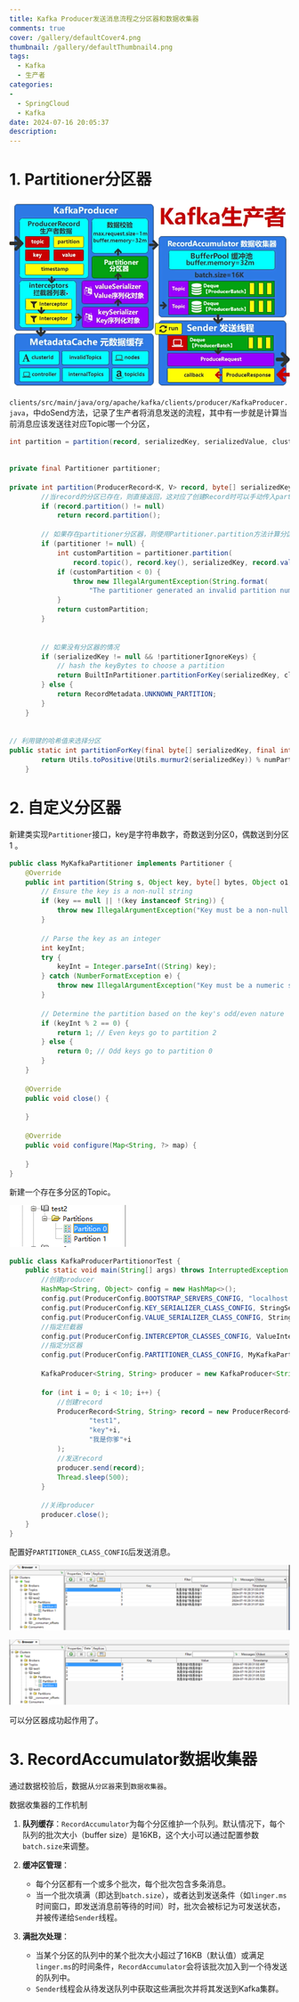 ```yaml
---
title: Kafka Producer发送消息流程之分区器和数据收集器
comments: true
cover: /gallery/defaultCover4.png
thumbnail: /gallery/defaultThumbnail4.png
tags:
  - Kafka
  - 生产者
categories:
-
  - SpringCloud
  - Kafka
date: 2024-07-16 20:05:37
description:
---
```




# 1. Partitioner分区器

![c32c51e8-af40-44a8-a3c5-19473285f7e2](./2024-07-16-20-05-34/c32c51e8-af40-44a8-a3c5-19473285f7e2.png)



`clients/src/main/java/org/apache/kafka/clients/producer/KafkaProducer.java`，中doSend方法，记录了生产者将消息发送的流程，其中有一步就是计算当前消息应该发送往对应Topic哪一个分区，

```java
int partition = partition(record, serializedKey, serializedValue, cluster);
```

```java

private final Partitioner partitioner;

private int partition(ProducerRecord<K, V> record, byte[] serializedKey, byte[] serializedValue, Cluster cluster) {
        //当record的分区已存在，则直接返回，这对应了创建Record时可以手动传入partition参数
        if (record.partition() != null)
            return record.partition();

        // 如果存在partitioner分区器，则使用Partitioner.partition方法计算分区数据
        if (partitioner != null) {
            int customPartition = partitioner.partition(
                record.topic(), record.key(), serializedKey, record.value(), serializedValue, cluster);
            if (customPartition < 0) {
                throw new IllegalArgumentException(String.format(
                    "The partitioner generated an invalid partition number: %d. Partition number should always be non-negative.", customPartition));
            }
            return customPartition;
        }


        // 如果没有分区器的情况
        if (serializedKey != null && !partitionerIgnoreKeys) {
            // hash the keyBytes to choose a partition
            return BuiltInPartitioner.partitionForKey(serializedKey, cluster.partitionsForTopic(record.topic()).size());
        } else {
            return RecordMetadata.UNKNOWN_PARTITION;
        }
    }


// 利用键的哈希值来选择分区
public static int partitionForKey(final byte[] serializedKey, final int numPartitions) {
        return Utils.toPositive(Utils.murmur2(serializedKey)) % numPartitions;
    }
```



# 2. 自定义分区器

新建类实现`Partitioner`接口，key是字符串数字，奇数送到分区0，偶数送到分区1 。

```java
public class MyKafkaPartitioner implements Partitioner {
    @Override
    public int partition(String s, Object key, byte[] bytes, Object o1, byte[] bytes1, Cluster cluster) {
        // Ensure the key is a non-null string
        if (key == null || !(key instanceof String)) {
            throw new IllegalArgumentException("Key must be a non-null String");
        }

        // Parse the key as an integer
        int keyInt;
        try {
            keyInt = Integer.parseInt((String) key);
        } catch (NumberFormatException e) {
            throw new IllegalArgumentException("Key must be a numeric string", e);
        }

        // Determine the partition based on the key's odd/even nature
        if (keyInt % 2 == 0) {
            return 1; // Even keys go to partition 2
        } else {
            return 0; // Odd keys go to partition 0
        }
    }

    @Override
    public void close() {

    }

    @Override
    public void configure(Map<String, ?> map) {

    }
}
```

新建一个存在多分区的Topic。

![a2565c1d-d31e-45de-a209-845faf4bd7db](./2024-07-16-20-05-34/a2565c1d-d31e-45de-a209-845faf4bd7db.png)



```java
public class KafkaProducerPartitionorTest {
    public static void main(String[] args) throws InterruptedException {
        //创建producer
        HashMap<String, Object> config = new HashMap<>();
        config.put(ProducerConfig.BOOTSTRAP_SERVERS_CONFIG, "localhost:19092");
        config.put(ProducerConfig.KEY_SERIALIZER_CLASS_CONFIG, StringSerializer.class.getName());
        config.put(ProducerConfig.VALUE_SERIALIZER_CLASS_CONFIG, StringSerializer.class.getName());
        //指定拦截器
        config.put(ProducerConfig.INTERCEPTOR_CLASSES_CONFIG, ValueInterceptorTest.class.getName());
        //指定分区器
        config.put(ProducerConfig.PARTITIONER_CLASS_CONFIG, MyKafkaPartitioner.class.getName());

        KafkaProducer<String, String> producer = new KafkaProducer<String, String>(config);

        for (int i = 0; i < 10; i++) {
            //创建record
            ProducerRecord<String, String> record = new ProducerRecord<String, String>(
                    "test1",
                    "key"+i,
                    "我是你爹"+i
            );
            //发送record
            producer.send(record);
            Thread.sleep(500);
        }

        //关闭producer
        producer.close();
    }
}
```

配置好`PARTITIONER_CLASS_CONFIG`后发送消息。

![09726985-3bab-4047-95e5-d53a203f930c](./2024-07-16-20-05-34/09726985-3bab-4047-95e5-d53a203f930c.png)

![dda00774-1f86-443b-8018-8ff8d6d4c56c](./2024-07-16-20-05-34/dda00774-1f86-443b-8018-8ff8d6d4c56c.png)

可以分区器成功起作用了。



# 3. RecordAccumulator数据收集器

通过数据校验后，数据从`分区器`来到`数据收集器`。

数据收集器的工作机制

1. **队列缓存**：`RecordAccumulator`为每个分区维护一个队列。默认情况下，每个队列的批次大小（buffer size）是16KB，这个大小可以通过配置参数`batch.size`来调整。

2. **缓冲区管理**：
   
   * 每个分区都有一个或多个批次，每个批次包含多条消息。
   * 当一个批次填满（即达到`batch.size`），或者达到发送条件（如`linger.ms`时间窗口，即发送消息前等待的时间）时，批次会被标记为可发送状态，并被传递给`Sender`线程。

3. **满批次处理**：
   
   * 当某个分区的队列中的某个批次大小超过了16KB（默认值）或满足`linger.ms`的时间条件，`RecordAccumulator`会将该批次加入到一个待发送的队列中。
   * `Sender`线程会从待发送队列中获取这些满批次并将其发送到Kafka集群。





